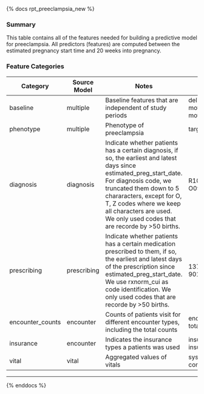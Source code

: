 {% docs rpt_preeclampsia_new %}

### Summary

This table contains all of the features needed for building a predictive model for preeclampsia. All predictors (features) are computed between the estimated pregnancy start time and 20 weeks into pregnancy. 

### Feature Categories

| Category | Source Model | Notes | Example Features |
| ----------|-------------|--------|-----------------|
| baseline | multiple | Baseline features that are independent of study periods | delivery_year, mother_age_at_birth, mother_height etc |
| phenotype | multiple | Phenotype of preeclampsia | target_variable |
| diagnosis | diagnosis | Indicate whether patients has a certain diagnosis, if so, the earliest and latest days since estimated_preg_start_date. For diagnosis code, we truncated them down to 5 chararacters, except for O, T, Z codes where we keep all characters are used. We only used codes that are recorde by >50 births. | R10_9_has_dx, O09_521_ealiest_day |
| prescribing | prescribing | Indicate whether patients has a certain medication prescribed to them, if so, the earliest and latest days of the prescription since estimated_preg_start_date. We use rxnorm_cui as code identification. We only used codes that are recorde by >50 births.| 1375954_earliest_day, 90176_has_rx |
| encounter_counts | encounter | Counts of patients visit for different encounter types, including the total counts | enc_type_AV_count, total_visits_count |
| insurance | encounter | Indicates the insurance types a patients was used | insurance_1, insurance_51|
| vital | vital | Aggregated values of vitals | systolic_max_value, computed_bmi_min_value |
---

{% enddocs %}